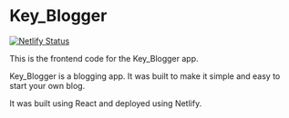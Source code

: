 # Key_Blogger

[![Netlify Status](https://api.netlify.com/api/v1/badges/3e3f6645-7cb7-4635-ba17-4d2cbba84dec/deploy-status)](https://app.netlify.com/sites/key-blogger/deploys)

This is the frontend code for the Key_Blogger app.

Key_Blogger is a blogging app.  It was built to make it simple and easy to start your own blog.

It was built using React and deployed using Netlify.
